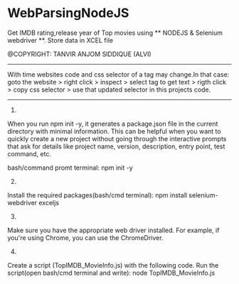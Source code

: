 # WebParsingNodeJS
 Get IMDB rating,release year of Top movies using ** NODEJS & Selenium webdriver **. Store data in XCEL file

 @COPYRIGHT: TANVIR ANJOM SIDDIQUE (ALVI)
 
*** 
With time websites code and css selector of a tag may change.In that case:
    goto the website > right click > inspect > select tag to get text > rigth click > copy css selector > use that updated selector in this projects code. 
***

01)
When you run npm init -y, it generates a package.json file in the current directory with minimal information. This can be helpful when you want to quickly create a new project without going through the interactive prompts that ask for details like project name, version, description, entry point, test command, etc.

bash/command promt terminal:
    npm init -y

02)
Install the required packages(bash/cmd terminal):
    npm install selenium-webdriver exceljs

03)
Make sure you have the appropriate web driver installed. For example, if you're using Chrome, you can use the ChromeDriver.

04)
Create a script (TopIMDB_MovieInfo.js) with the following code.
Run the script(open bash/cmd terminal and write):
    node TopIMDB_MovieInfo.js
